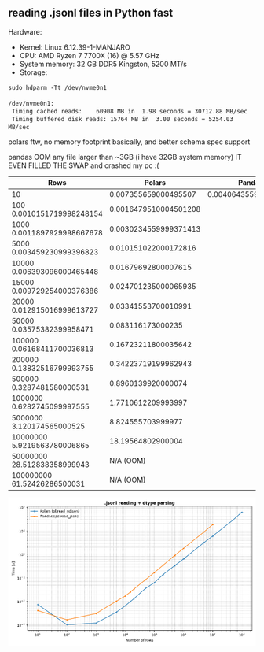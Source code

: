 ## reading .jsonl files in Python fast

Hardware:

- Kernel: Linux 6.12.39-1-MANJARO
- CPU: AMD Ryzen 7 7700X (16) @ 5.57 GHz
- System memory: 32 GB DDR5 Kingston, 5200 MT/s
- Storage:

```
sudo hdparm -Tt /dev/nvme0n1

/dev/nvme0n1:
 Timing cached reads:    60908 MB in  1.98 seconds = 30712.88 MB/sec
 Timing buffered disk reads: 15764 MB in  3.00 seconds = 5254.03 MB/sec
```

polars ftw, no memory footprint basically, and better schema spec support

pandas OOM any file larger than ~3GB (i have 32GB system memory) IT EVEN FILLED THE SWAP and crashed my pc :(

| **Rows** | **Polars** | **Pandas** |
|---|---|---|
| 10 | 0.007355659000495507 | 0.004064355999616964 |
| 100 0.0010151719998248154 | 0.0016479510004501208 |
| 1000 0.0011897929998667678 | 0.0030234559999371413 |
| 5000 0.003459230999396823 | 0.010151022000172816 |
| 10000 0.006393096000465448 | 0.01679692800007615 |
| 15000 0.009729254000376386 | 0.024701235000065935 |
| 20000 0.012915016999613727 | 0.03341553700010991 |
| 50000 0.03575382399958471 | 0.083116173000235 |
| 100000 0.06168411700036813 | 0.16723211800035642 |
| 200000 0.13832516799993755 | 0.34223719199962943 |
| 500000 0.3287481580000531 | 0.8960139920000074 |
| 1000000 0.6282745099997555 | 1.7710612209993997 |
| 5000000 3.120174565000525 | 8.824555703999977 |
| 10000000 5.9219563780006865 | 18.19564802900004 |
| 50000000 28.512838358999943 | N/A (OOM) |
| 100000000 61.52426286500031 | N/A (OOM) |

![benchmark](ndjson_benchmark.png)

